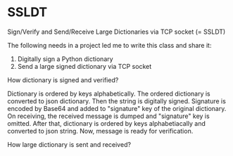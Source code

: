 # SSLDT
Sign/Verify and Send/Receive Large Dictionaries via TCP socket (= SSLDT)

The following needs in a project led me to write this class and share it:
1) Digitally sign a Python dictionary
2) Send a large signed dictionary via TCP socket

How dictionary is signed and verified? 

Dictionary is ordered by keys alphabetically. The ordered dictionary is converted to json dictionary. Then the string is digitally signed. Signature is encoded by Base64 and added to "signature" key of the original dictionary.
On receiving, the received message is dumped and "signature" key is omitted. After that, dictionary is ordered by keys alphabetiacally and converted to json string. Now, message is ready for verification.

How large dictionary is sent and received?
